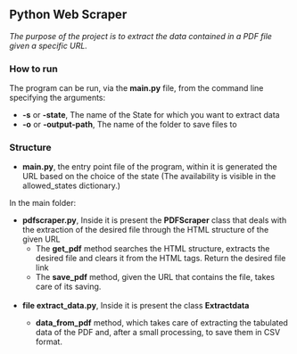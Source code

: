 <h2>Python Web Scraper</h2>

<p><i>The purpose of the project is to extract the data contained in a PDF file given a specific URL. </i></p>

<h3>How to run</h3>
<p>The program can be run, via the <b>main.py</b> file, from the command line specifying the arguments:
<ul>
    <li><b>-s</b> or <b>-state</b>, The name of the State for which you want to extract data</li>
    <li><b>-o</b> or <b>-output-path</b>, The name of the folder to save files to</li>
</ul>


<h3>Structure</h3>
<ul>
    <li><b>main.py</b>, the entry point file of the program, within it is generated the URL based on 
the choice of the state (The availability is visible in the allowed_states dictionary.)</li>
</ul>

<p> In the main folder:</p>
<ul>
    <li><b>pdfscraper.py</b>, Inside it is present the <b>PDFScraper</b> class that deals with the 
    extraction of the desired file through the HTML structure of the given URL<br>
    <ul>
        <li>The <b>get_pdf</b> method searches the HTML structure, extracts the desired file and clears it from the HTML tags.
        Return the desired file link</li>
        <li>The <b>save_pdf</b> method, given the URL that contains the file, takes care of its saving.</li><br>
</ul>

<li><b>file extract_data.py</b>, Inside it is present the class <b>Extractdata</b></li>
<ul>
        <li><b>data_from_pdf</b> method, which takes care of extracting the tabulated data of the PDF and, 
        after a small processing, to save them in CSV format.</li>
</ul>

